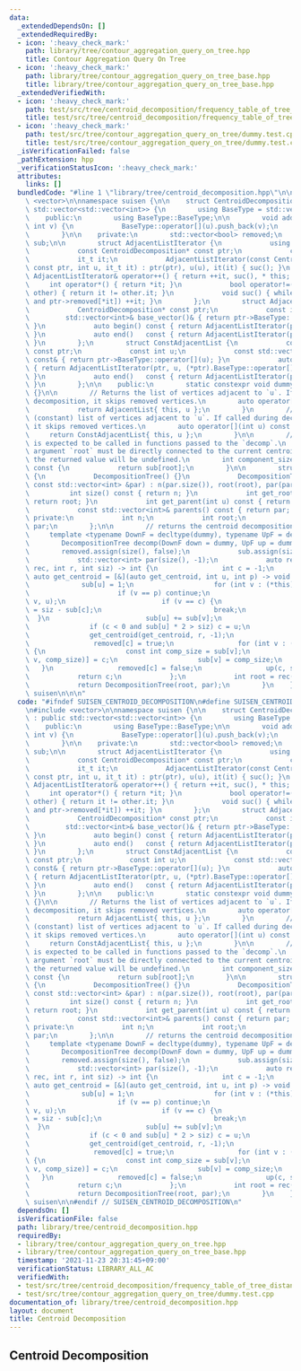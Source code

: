 ```yaml
---
data:
  _extendedDependsOn: []
  _extendedRequiredBy:
  - icon: ':heavy_check_mark:'
    path: library/tree/contour_aggregation_query_on_tree.hpp
    title: Contour Aggregation Query On Tree
  - icon: ':heavy_check_mark:'
    path: library/tree/contour_aggregation_query_on_tree_base.hpp
    title: library/tree/contour_aggregation_query_on_tree_base.hpp
  _extendedVerifiedWith:
  - icon: ':heavy_check_mark:'
    path: test/src/tree/centroid_decomposition/frequency_table_of_tree_distance.test.cpp
    title: test/src/tree/centroid_decomposition/frequency_table_of_tree_distance.test.cpp
  - icon: ':heavy_check_mark:'
    path: test/src/tree/contour_aggregation_query_on_tree/dummy.test.cpp
    title: test/src/tree/contour_aggregation_query_on_tree/dummy.test.cpp
  _isVerificationFailed: false
  _pathExtension: hpp
  _verificationStatusIcon: ':heavy_check_mark:'
  attributes:
    links: []
  bundledCode: "#line 1 \"library/tree/centroid_decomposition.hpp\"\n\n\n\n#include\
    \ <vector>\n\nnamespace suisen {\n\n    struct CentroidDecomposition : public\
    \ std::vector<std::vector<int>> {\n        using BaseType = std::vector<std::vector<int>>;\n\
    \    public:\n        using BaseType::BaseType;\n\n        void add_edge(int u,\
    \ int v) {\n            BaseType::operator[](u).push_back(v);\n            BaseType::operator[](v).push_back(u);\n\
    \        }\n\n    private:\n        std::vector<bool> removed;\n        std::vector<int>\
    \ sub;\n\n        struct AdjacentListIterator {\n            using it_t = std::vector<int>::const_iterator;\n\
    \            const CentroidDecomposition* const ptr;\n            const int u;\n\
    \            it_t it;\n            AdjacentListIterator(const CentroidDecomposition*\
    \ const ptr, int u, it_t it) : ptr(ptr), u(u), it(it) { suc(); }\n           \
    \ AdjacentListIterator& operator++() { return ++it, suc(), * this; }\n       \
    \     int operator*() { return *it; }\n            bool operator!=(const AdjacentListIterator&\
    \ other) { return it != other.it; }\n            void suc() { while (it != (*ptr).BaseType::operator[](u).end()\
    \ and ptr->removed[*it]) ++it; }\n        };\n        struct AdjacentList {\n\
    \            CentroidDecomposition* const ptr;\n            const int u;\n   \
    \         std::vector<int>& base_vector()& { return ptr->BaseType::operator[](u);\
    \ }\n            auto begin() const { return AdjacentListIterator(ptr, u, (*ptr).BaseType::operator[](u).begin());\
    \ }\n            auto end()   const { return AdjacentListIterator(ptr, u, (*ptr).BaseType::operator[](u).end());\
    \ }\n        };\n        struct ConstAdjacentList {\n            const CentroidDecomposition*\
    \ const ptr;\n            const int u;\n            const std::vector<int>& base_vector()\
    \ const& { return ptr->BaseType::operator[](u); }\n            auto begin() const\
    \ { return AdjacentListIterator(ptr, u, (*ptr).BaseType::operator[](u).begin());\
    \ }\n            auto end()   const { return AdjacentListIterator(ptr, u, (*ptr).BaseType::operator[](u).end());\
    \ }\n        };\n\n    public:\n        static constexpr void dummy(int, int)\
    \ {}\n\n        // Returns the list of vertices adjacent to `u`. If called during\
    \ decomposition, it skips removed vertices.\n        auto operator[](int u) {\n\
    \            return AdjacentList{ this, u };\n        }\n        // Returns the\
    \ (constant) list of vertices adjacent to `u`. If called during decomposition,\
    \ it skips removed vertices.\n        auto operator[](int u) const {\n       \
    \     return ConstAdjacentList{ this, u };\n        }\n\n        // This method\
    \ is expected to be called in functions passed to the `decomp`.\n        // The\
    \ argument `root` must be directly connected to the current centroid. If not,\
    \ the returned value will be undefined.\n        int component_size(int root)\
    \ const {\n            return sub[root];\n        }\n\n        struct DecompositionTree\
    \ {\n            DecompositionTree() {}\n            DecompositionTree(int root,\
    \ const std::vector<int> &par) : n(par.size()), root(root), par(par) {}\n\n  \
    \          int size() const { return n; }\n            int get_root() const {\
    \ return root; }\n            int get_parent(int u) const { return par[u]; }\n\
    \            const std::vector<int>& parents() const { return par; }\n       \
    \ private:\n            int n;\n            int root;\n            std::vector<int>\
    \ par;\n        };\n\n        // returns the centroid decomposition tree\n   \
    \     template <typename DownF = decltype(dummy), typename UpF = decltype(dummy)>\n\
    \        DecompositionTree decomp(DownF down = dummy, UpF up = dummy) {\n    \
    \        removed.assign(size(), false);\n            sub.assign(size(), 0);\n\
    \            std::vector<int> par(size(), -1);\n            auto rec = [&](auto\
    \ rec, int r, int siz) -> int {\n                int c = -1;\n               \
    \ auto get_centroid = [&](auto get_centroid, int u, int p) -> void {\n       \
    \             sub[u] = 1;\n                    for (int v : (*this)[u]) {\n  \
    \                      if (v == p) continue;\n                        get_centroid(get_centroid,\
    \ v, u);\n                        if (v == c) {\n                            sub[u]\
    \ = siz - sub[c];\n                            break;\n                      \
    \  }\n                        sub[u] += sub[v];\n                    }\n     \
    \               if (c < 0 and sub[u] * 2 > siz) c = u;\n                };\n \
    \               get_centroid(get_centroid, r, -1);\n                down(c, siz);\n\
    \                removed[c] = true;\n                for (int v : (*this)[c])\
    \ {\n                    const int comp_size = sub[v];\n                    par[rec(rec,\
    \ v, comp_size)] = c;\n                    sub[v] = comp_size;\n             \
    \   }\n                removed[c] = false;\n                up(c, siz);\n    \
    \            return c;\n            };\n            int root = rec(rec, 0, size());\n\
    \            return DecompositionTree(root, par);\n        }\n    };\n\n} // namespace\
    \ suisen\n\n\n"
  code: "#ifndef SUISEN_CENTROID_DECOMPOSITION\n#define SUISEN_CENTROID_DECOMPOSITION\n\
    \n#include <vector>\n\nnamespace suisen {\n\n    struct CentroidDecomposition\
    \ : public std::vector<std::vector<int>> {\n        using BaseType = std::vector<std::vector<int>>;\n\
    \    public:\n        using BaseType::BaseType;\n\n        void add_edge(int u,\
    \ int v) {\n            BaseType::operator[](u).push_back(v);\n            BaseType::operator[](v).push_back(u);\n\
    \        }\n\n    private:\n        std::vector<bool> removed;\n        std::vector<int>\
    \ sub;\n\n        struct AdjacentListIterator {\n            using it_t = std::vector<int>::const_iterator;\n\
    \            const CentroidDecomposition* const ptr;\n            const int u;\n\
    \            it_t it;\n            AdjacentListIterator(const CentroidDecomposition*\
    \ const ptr, int u, it_t it) : ptr(ptr), u(u), it(it) { suc(); }\n           \
    \ AdjacentListIterator& operator++() { return ++it, suc(), * this; }\n       \
    \     int operator*() { return *it; }\n            bool operator!=(const AdjacentListIterator&\
    \ other) { return it != other.it; }\n            void suc() { while (it != (*ptr).BaseType::operator[](u).end()\
    \ and ptr->removed[*it]) ++it; }\n        };\n        struct AdjacentList {\n\
    \            CentroidDecomposition* const ptr;\n            const int u;\n   \
    \         std::vector<int>& base_vector()& { return ptr->BaseType::operator[](u);\
    \ }\n            auto begin() const { return AdjacentListIterator(ptr, u, (*ptr).BaseType::operator[](u).begin());\
    \ }\n            auto end()   const { return AdjacentListIterator(ptr, u, (*ptr).BaseType::operator[](u).end());\
    \ }\n        };\n        struct ConstAdjacentList {\n            const CentroidDecomposition*\
    \ const ptr;\n            const int u;\n            const std::vector<int>& base_vector()\
    \ const& { return ptr->BaseType::operator[](u); }\n            auto begin() const\
    \ { return AdjacentListIterator(ptr, u, (*ptr).BaseType::operator[](u).begin());\
    \ }\n            auto end()   const { return AdjacentListIterator(ptr, u, (*ptr).BaseType::operator[](u).end());\
    \ }\n        };\n\n    public:\n        static constexpr void dummy(int, int)\
    \ {}\n\n        // Returns the list of vertices adjacent to `u`. If called during\
    \ decomposition, it skips removed vertices.\n        auto operator[](int u) {\n\
    \            return AdjacentList{ this, u };\n        }\n        // Returns the\
    \ (constant) list of vertices adjacent to `u`. If called during decomposition,\
    \ it skips removed vertices.\n        auto operator[](int u) const {\n       \
    \     return ConstAdjacentList{ this, u };\n        }\n\n        // This method\
    \ is expected to be called in functions passed to the `decomp`.\n        // The\
    \ argument `root` must be directly connected to the current centroid. If not,\
    \ the returned value will be undefined.\n        int component_size(int root)\
    \ const {\n            return sub[root];\n        }\n\n        struct DecompositionTree\
    \ {\n            DecompositionTree() {}\n            DecompositionTree(int root,\
    \ const std::vector<int> &par) : n(par.size()), root(root), par(par) {}\n\n  \
    \          int size() const { return n; }\n            int get_root() const {\
    \ return root; }\n            int get_parent(int u) const { return par[u]; }\n\
    \            const std::vector<int>& parents() const { return par; }\n       \
    \ private:\n            int n;\n            int root;\n            std::vector<int>\
    \ par;\n        };\n\n        // returns the centroid decomposition tree\n   \
    \     template <typename DownF = decltype(dummy), typename UpF = decltype(dummy)>\n\
    \        DecompositionTree decomp(DownF down = dummy, UpF up = dummy) {\n    \
    \        removed.assign(size(), false);\n            sub.assign(size(), 0);\n\
    \            std::vector<int> par(size(), -1);\n            auto rec = [&](auto\
    \ rec, int r, int siz) -> int {\n                int c = -1;\n               \
    \ auto get_centroid = [&](auto get_centroid, int u, int p) -> void {\n       \
    \             sub[u] = 1;\n                    for (int v : (*this)[u]) {\n  \
    \                      if (v == p) continue;\n                        get_centroid(get_centroid,\
    \ v, u);\n                        if (v == c) {\n                            sub[u]\
    \ = siz - sub[c];\n                            break;\n                      \
    \  }\n                        sub[u] += sub[v];\n                    }\n     \
    \               if (c < 0 and sub[u] * 2 > siz) c = u;\n                };\n \
    \               get_centroid(get_centroid, r, -1);\n                down(c, siz);\n\
    \                removed[c] = true;\n                for (int v : (*this)[c])\
    \ {\n                    const int comp_size = sub[v];\n                    par[rec(rec,\
    \ v, comp_size)] = c;\n                    sub[v] = comp_size;\n             \
    \   }\n                removed[c] = false;\n                up(c, siz);\n    \
    \            return c;\n            };\n            int root = rec(rec, 0, size());\n\
    \            return DecompositionTree(root, par);\n        }\n    };\n\n} // namespace\
    \ suisen\n\n#endif // SUISEN_CENTROID_DECOMPOSITION\n"
  dependsOn: []
  isVerificationFile: false
  path: library/tree/centroid_decomposition.hpp
  requiredBy:
  - library/tree/contour_aggregation_query_on_tree.hpp
  - library/tree/contour_aggregation_query_on_tree_base.hpp
  timestamp: '2021-11-23 20:31:45+09:00'
  verificationStatus: LIBRARY_ALL_AC
  verifiedWith:
  - test/src/tree/centroid_decomposition/frequency_table_of_tree_distance.test.cpp
  - test/src/tree/contour_aggregation_query_on_tree/dummy.test.cpp
documentation_of: library/tree/centroid_decomposition.hpp
layout: document
title: Centroid Decomposition
---
```

## Centroid Decomposition